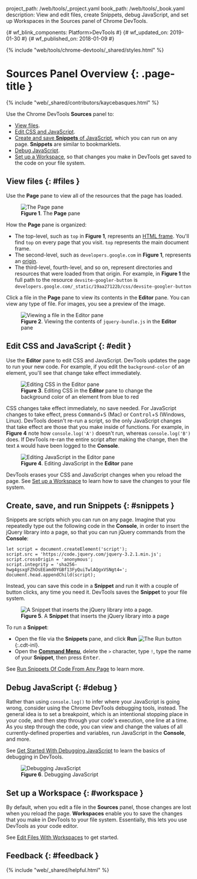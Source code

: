 project_path: /web/tools/_project.yaml
book_path: /web/tools/_book.yaml
description: View and edit files, create Snippets, debug JavaScript, and set up Workspaces in the Sources panel of Chrome DevTools.

{# wf_blink_components: Platform>DevTools #}
{# wf_updated_on: 2019-01-30 #}
{# wf_published_on: 2018-01-09 #}

{% include "web/tools/chrome-devtools/_shared/styles.html" %}

# Sources Panel Overview {: .page-title }

{% include "web/_shared/contributors/kaycebasques.html" %}

Use the Chrome DevTools **Sources** panel to:

* [View files](#files).
* [Edit CSS and JavaScript](#edit).
* [Create and save **Snippets** of JavaScript](#snippets), which you can run on any page.
  **Snippets** are similar to bookmarklets.
* [Debug JavaScript](#debug).
* [Set up a Workspace](#workspace), so that changes you make in DevTools get saved to the code on
  your file system.

## View files {: #files }

Use the **Page** pane to view all of the resources that the page has loaded.

<figure>
  <img src="images/sources-page-pane.png"
       alt="The Page pane"/>
  <figcaption>
    <b>Figure 1</b>. The <b>Page</b> pane
  </figcaption>
</figure>

How the **Page** pane is organized:

* The top-level, such as `top` in <b>Figure 1</b>, represents an [HTML frame][frame].
  You'll find `top` on every page that you visit. `top` represents the main document
  frame.
* The second-level, such as `developers.google.com` in <b>Figure 1</b>, represents an
  [origin][origin].
* The third-level, fourth-level, and so on, represent directories and resources that
  were loaded from that origin. For example, in <b>Figure 1</b> the full path to the
  resource `devsite-googler-button` is
  `developers.google.com/_static/19aa27122b/css/devsite-googler-button`

[frame]: https://www.w3.org/TR/html401/present/frames.html
[origin]: https://html.spec.whatwg.org/multipage/origin.html#origin

Click a file in the **Page** pane to view its contents in the **Editor** pane. You
can view any type of file. For images, you see a preview of the image.

<figure>
  <img src="images/sources-editor-pane.png"
       alt="Viewing a file in the Editor pane"/>
  <figcaption>
    <b>Figure 2</b>. Viewing the contents of <code>jquery-bundle.js</code> in the <b>Editor</b>
    pane
  </figcaption>
</figure>

## Edit CSS and JavaScript {: #edit }

Use the **Editor** pane to edit CSS and JavaScript.  DevTools updates the
page to run your new code. For example, if you edit the `background-color` of an element, you'll
see that change take effect immediately.

<figure>
  <img src="images/edit-css.gif"
       alt="Editing CSS in the Editor pane"/>
  <figcaption>
    <b>Figure 3</b>. Editing CSS in the <b>Editor</b> pane to change the background color of an
    element from blue to red
  </figcaption>
</figure>

CSS changes take effect immediately, no save needed. For JavaScript changes to take effect, press
<kbd>Command</kbd>+<kbd>S</kbd> (Mac) or <kbd>Control</kbd>+<kbd>S</kbd> (Windows, Linux).
DevTools doesn't re-run a script, so the only JavaScript changes that take effect are those that
you make inside of functions. For example, in <b>Figure 4</b> note how `console.log('A')` doesn't
run, whereas `console.log('B')` does. If DevTools re-ran the entire script after making the
change, then the text `A` would have been logged to the **Console**.

<figure>
  <img src="images/edit-js.gif"
       alt="Editing JavaScript in the Editor pane"/>
  <figcaption>
    <b>Figure 4</b>. Editing JavaScript in the <b>Editor</b> pane
  </figcaption>
</figure>

DevTools erases your CSS and JavaScript changes when you reload the page. See
[Set up a Workspace](#workspace) to learn how to save the changes to your file
system.

## Create, save, and run Snippets {: #snippets }

Snippets are scripts which you can run on any page. Imagine that you repeatedly type out the
following code in the **Console**, in order to insert the jQuery library into a page, so that
you can run jQuery commands from the **Console**:

    let script = document.createElement('script');
    script.src = 'https://code.jquery.com/jquery-3.2.1.min.js';
    script.crossOrigin = 'anonymous';
    script.integrity = 'sha256-hwg4gsxgFZhOsEEamdOYGBf13FyQuiTwlAQgxVSNgt4=';
    document.head.appendChild(script);

Instead, you can save this code in a **Snippet** and run it with a couple of button clicks,
any time you need it. DevTools saves the **Snippet** to your file system.

<figure>
  <img src="images/snippet.png"
       alt="A Snippet that inserts the jQuery library into a page."/>
  <figcaption>
    <b>Figure 5</b>. A <b>Snippet</b> that inserts the jQuery library into a page
  </figcaption>
</figure>

To run a **Snippet**:

* Open the file via the **Snippets** pane, and click **Run** ![The Run button][run]{:.cdt-inl}.
* Open the [**Command Menu**][CM], delete the `>` character, type `!`, type the name of your
  **Snippet**, then press <kbd>Enter</kbd>.

[CM]: /web/tools/chrome-devtools/ui#command-menu
[run]: images/run-snippet.png

See [Run Snippets Of Code From Any Page][snip] to learn more.

[snip]: /web/tools/chrome-devtools/snippets

## Debug JavaScript {: #debug }

Rather than using `console.log()` to infer where your JavaScript is going wrong, consider using
the Chrome DevTools debugging tools, instead. The general idea is to set a breakpoint, which
is an intentional stopping place in your code, and then step through your code's execution,
one line at a time. As you step through the code, you can view and change the values of all
currently-defined properties and variables, run JavaScript in the **Console**, and more.

See [Get Started With Debugging JavaScript](/web/tools/chrome-devtools/javascript/) to learn the
basics of debugging in DevTools.

<figure>
  <img src="images/debugging.png"
       alt="Debugging JavaScript"/>
  <figcaption>
    <b>Figure 6</b>. Debugging JavaScript
  </figcaption>
</figure>

## Set up a Workspace {: #workspace }

By default, when you edit a file in the **Sources** panel, those changes are lost when you
reload the page. **Workspaces** enable you to save the changes that you make in DevTools to
your file system. Essentially, this lets you use DevTools as your code editor.

See [Edit Files With Workspaces][WS] to get started.

[WS]: /web/tools/chrome-devtools/workspaces/

## Feedback {: #feedback }

{% include "web/_shared/helpful.html" %}
